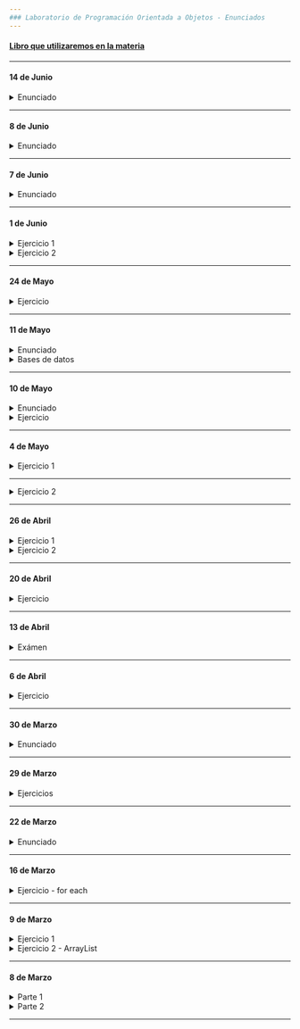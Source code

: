 ```yaml
---
### Laboratorio de Programación Orientada a Objetos - Enunciados 
---
```


#### [Libro que utilizaremos en la materia](https://github.com/nadianoe/nadianoe.github.io/blob/master/labo/Luis%20Joyanes%20Aguilar_%20Ignacio%20Zahonero%20Mart%C3%ADnez%20-%20Programaci%C3%B3n%20en%20Java%20_%20algoritmos%2C%20programaci%C3%B3n%20orientada%20a%20objetos%20e%20interfaz%20gr%C3%A1fica%20de%20usuario-McGraw-Hill%20(2011)%20(1).pdf)

----

#### 14 de Junio

<details>
	<summary> Enunciado </summary>

```
- El trabajo consiste en implementar en Java un programa que será usado 
por una cadena de restaurantes. 

El programa deberá servir para:

*) Guardar un registro diario de los pedidos tomados por los mozos.
*) Consultar el número de mesas correspondiente a un plato.
*) Consultar el número de cada pedido.
*) Cuál fué el plato más pedido del día.
*) Cuál fué el plato menos pedido del día. 
*) Consultar el pedido que se debe entregar próximamente.
*) Cuál fué la mesa más ocupada en el día.

La cantidad de mesas variará pues si las mesas
posicionadas dentro del local están todas ocupadas y el clima lo permite,
se armarán nuevas mesas en la parte externa del local.

El restaurante ofrece una cantidad de 5 platos:

"Milanesa con puré de papas"
"Ravioles rellenos con carne"
"Pizza a la Piedra"
"Polenta con salsa Fileto"
"Arroz primavera" 

Tal lista variará pues puede suceder que todos los días se agreguen o 
quiten platos de la carta.

Cuando un cliente desocupa una mesa, la lista de pedidos asociada a la 
mesa se debe vaciar. No sucede con la lista de pedidos del restaurane 
pues se usará ésta información luego. Cuando un nuevo cliente ocupa una 
mesa, la lista de platos pedidos actuales se vuelve a llenar de nuevo.

Se deben proponer y programar las clases necesarias para cumplir con lo 
pedido. 

Utilizar al menos un HashMap, un HashSet y una lista.
```
</details>

-----

#### 8 de Junio

<details>
	<summary> Enunciado </summary>
	
- Con respecto al ejercicio del 10 de Mayo, ahora es necesario aumentar las funcionalidades del sistema propuesto.
- El sistema deberá:
1. registrar los tipos de tareas que ha decidido realizar: crear cuenta corriente, depositar dinero, extraer dinero.
2. permitir realizar las tareas mencionadas a través de un nombre de usuario, clave alfanumérica y DNI
3. consultar tanto el monto de dinero disponible como los datos de cada extracción o compra con la cuenta (cada
  movimiento bancario deberá estar acompañado de una fecha, una hora, una dirección (de cajero automático o comercio), 
  el monto extraído/depositado/consumido y una breve descripción de la operación realizada.
4. Deberá permitir generar un ticket/comprobante de la operación realizada indicando los datos del banco (nombre, dirección,
  CUIT, número de sucursal, número de caja (la caja podrá ser automática o atendida por una persona), los datos de la operación 
  y el saldo restante.
5. En el caso de las operaciones realizadas en cajas atendidas por personas, en el comprobante también se deberán agregar
  los datos del cajero que atendió al cliente.
6. Por último el sistema deberá permitir el nivel de satisfacción que tiene el cliente. 

- Recordar crear código de calidad: aplicar alta cohesión de métodos, colocar nombres declarativos y elegir estructuras de datos 
  adecuadas en cada situación aprovechando sus características.
	
</details>

-------

#### 7 de Junio

<details>
	<summary> Enunciado </summary>
	
- Realizar un sistema que controle la programación de una radio.

- Los horarios se controlan por bloques organizados de la siguiente manera:
	
```
00:00 hs a 6:00 hs	Bloque 1
6:00 hs a 9:00 hs	Bloque 2
9:00 hs a 13:00 hs	Bloque 3
13:00 hs a 17:00 hs	Bloque 4
17:00 hs a 20:00 hs	Bloque 5
20:00 hs a 00:00 hs	Bloque 6
```
	
- Todos los días se repite la misma distribución de bloques en la programación de la radio.

- Cada programa de radio tiene un nombre, horario (día y número de bloque) y una lista de conductores. Los conductores tendrán asociado un nombre, apellido y fecha de nacimiento.

- El sistema debe permitir la carga de conductores y programas de radio. Debe constatar que al asignar un horario al programa, el mismo no se superponga con otro. 

- Realizar las clases correspondientes con sus métodos asociados y un programa de prueba que demuestre el buen funcionamiento del sistema.
Adicionalmente, el programa de prueba debe mostrar por pantalla el listado de programas de un día elegido por el usuario.

</details>

------

#### 1 de Junio

<details> 
	<summary> Ejercicio 1 </summary>
	
```
Crear una mini-calculadora programable.
La calculadora se inicializa cargándole un programa.
Cada programa contiene varias rutinas y cada rutina está asociada a un nombre
y consta de una secuencia de instrucciones.
La calculadora opera con una pila que almacena valores numéricos, y 
con una memoria en la que se pueden guardar variables identificadas por nombre. 

Los programas pueden utilizar seis distintos tipos de operaciones: 
cuatro operaciones aritméticas (push, add, sub, mul), 
dos operaciones de manejo de variables (read, write).

Ejemplo:
La rutina "A" contiene las instrucciones:
	read(x)
	push(2)
	add
	write(y)

La Rutina "B" contiene las intstrucciones:
	push(2)
	read(x)
	mul
	write(x)
	
Operaciones aritméticas:

push(número), agrega una constante numérica en la pila.

add, saca dos valores del tope de la pila, los suma y apila el resultado. 
En caso de que la pila se encuentre vacía, se toma 0 como valor por defecto. En caso de que 
haya sólo un valor, se deja tal cual está.

sub, saca dos valores del tope de la pila, los resta y apila el resultado. 
El valor en el tope de la pila es el
sustraendo. Igual que para la suma, si la pila está vacía, el valor por defecto es 0.

mul, saca dos valores del tope de la pila, los multiplica y apila el resultado. 
Al igual que antes, si la pila está vacía, el valor por defecto es 0.


Operaciones de manejo de variables:

Las operaciones de manejo de variables permiten almacenar un valor en la memoria de 
la calculadora.

write(variable), saca el valor del tope de la pila y lo guarda en la variable indicada. 
Si la pila está vacía, el valor por defecto es 0.

ejemplo: 
	si la pila contiene sólo al valor 34
	las variables presentes en la memoria de la calculadora son
	x con valor 12 (en el tope)
	y con valor 45
	se ejecuta la instrucción write(x)
	entonces ahora la pila estará vacía porque el valor 34 se guardó
	en la variable x y la memoria pasará a tener los siguientes valores:
	x von valor 34 (en el tope)
	y con valor 45
											  
read(variable), mete en la pila el valor actual de la variable indicada. 
Si la variable no fue inicializada anteriormente, se considera que su valor 
por defecto es 0.

ejemplo: 
	si la pila se encuentra vacía
	las variables de la calculadora, tiene a: 
	x con valor 7 (en el tope)
    y con valor 32
	se ejecuta la instrucción read(y). Entonces, la pila
	ahora contendrá el valor 32.

-------------------------------------------------------------------

Cómo se utilizaría la calculadora?

Programa p = new Programa();

p.agregarInstruccion("rutinaA", new Instruccion("PUSH", 2));
p.agregarInstruccion("rutinaA", new Instruccion("ADD"));
p.agregarInstruccion("rutinaA", new Instruccion("WRITE", "y"));
p.agregarInstruccion("rutinaA", new Instruccion("READ", "x"));
p.agregarInstruccion("rutinaB", new Instruccion("READ", "x"));
p.agregarInstruccion("rutinaB", new Instruccion("MUL"));
p.agregarInstruccion("rutinaB", new Instruccion("WRITE", "x"));
p.agregarInstruccion("rutinaB", new Instruccion("PUSH", 2));

Calculadora calc = new Calculadora();
calc.cargarPrograma(p);
calc.ejecutar("rutinaB");
```
</details>


<details>
	<summary> Ejercicio 2 </summary>

Realizar un sistema que administre el consumo de electricidad de viviendas.

Cada vivienda tendrá a una dirección, si es un domicilio particular o una empresa y un dueño asignado. El dueño deberá tener asociado un nombre, un apellido y un DNI.

Una vez por mes se deberá cargar cuál fue el consumo de electricidad de cada vivienda. Al cargar el consumo se debe almacenar el mes y los KWh consumidos en ese periodo, comprobando que el mes no esté ya cargado para esa vivienda.

Se debe generar el método correspondiente para poder calcular lo que debe pagar cada vivienda por su consumo. Para dicho cálculo se utilizan dos valores:

1.	Para domicilios particulares: $2 el KWh
2.	Para empresas: $3 el KWh

Ejemplo: si una vivienda consumió en un mes 20KWh debe pagar $40.

Por otro lado si el consumo del mes se redujo un 10% respecto del consumo del mismo mes del año anterior se debe aplicar un descuento del 5% al número final.

Realizar las clases correspondientes con sus métodos asociados y un programa de prueba que demuestre el buen funcionamiento del sistema y cálculos ejemplo de lo que deben pagar las viviendas.

	
</details>

----

#### 24 de Mayo

<details> 
	<summary> Ejercicio </summary>
	
- Realizar un sistema que controle la asistencia de un empleado a su trabajo. 

El sistema será utilizado por una empresa con un nombre.
La empresa que lo utilizará cuenta con muchos empleados.
De cada empleado se conoce sus nombre, apellido, teléfono,
fecha de nacimiento, los nombres de sus días laborables, 
el horario laboral (hora de ingreso y egreso) y
los ingresos que realiza cada día (fecha y hora).

Se espera que el sistema permita obtener la siguiente 
información:

- el porcentaje de asistencia de un empleado
  en un determinado mes.
- la cantidad de empleados actuales
- el nombre, apellido y teléfono del empleado con una
asistencia del 100%
- el listado de nombres, apellidos y teléfonos de aquellos
empleados que tienen una asistencia menor al 50%
- el listado de nombres, apellidos y teléfonos de aquellos
empleados que llegan al menos 5 minutos tarde.
- la cantidad de empleados que deben trabajar por día
- la información el ítem anterior con forma de tabla

</details>

-----


#### 11 de Mayo

<details> 
	<summary> Enunciado </summary>

  - Realizar la conxión de java con una tabla de base de datos a elección. Se debrá lograr:
	- Realizar una inserción de 3 nuevas filas
	- Realizar dos actualización de dos datos distintos
	- Realizar una eliminación de fila
	- Realizar una selección de todos los datos de la tabla e imprirlos con el siguiente formato de ejemplo:
		- Nombre: Gloria - Apellido: "Rgofilis" - Edad: 89
		
</details>

<details>
	<summary> Bases de datos </summary>
	
- [Descargar .jar para realizar la conexión](https://github.com/materiasipm/materiasipm.github.io/raw/master/labo/octubre/mysql-connector-java-8.0.21.jar)

</details>
	
----

#### 10 de Mayo

<details>
	<summary> Enunciado </summary>
	
Se debe implementar una parte de un sistema que sirve para registrar las visitas de 
los clientes de un banco. Para ello, deberán:

- Crear la clase Persona, la misma debe tener como atributos: nombre y dni.
- Crear la clase Cliente, la misma debe tener como atributos: nombre, dni y cbu.
  
  Reutilizar la clase Persona teniendo en cuenta el concepto de herencia de clases.
- Crear la clase Banco, la misma deberá tener como atributos: nombre y una lista
  de clientes que visitaron al banco. 
  
  Esta clase deberá tener sólo el constructor por defecto.
- En la clase Banco, crear un método que retorne un HashSet que contenga los cbu's de
  los clientes que visitaron el banco. El método deberá llamarse "cbusDeClientesVisitantes".
- Crear un método que reciba un HashSet con la estructura del ítem anterior e imprima sus elementos.
- En la clase Banco, crear un método que retorne un HashMap cuyos pares clave-valor
  asocien el cbu de un cliente y la cantidad de visitas que realizó. 
  
  El método deberá llamarse "cantidadDeVisitasPorCliente"
- Crear un método que reciba un HashMap con la estructura del ítem anterior e imprima sus 
  elementos según el siguiente formato:
```
  clave: "121234343531" - valor: 3
```
	
</details>

<details>
	<summary> Ejercicio </summary>
	
- Crear una clase llamada Area (en inglés, sin tilde), esta clase deberá tener definidos
cinco métodos que sirvan para poder calcular el área de las siguientes
figuras geométricas:

	- Círculo. Fórmula para calcular el área: pi * radio * radio.
	- Esfera. Fórmula para calcular el área: 4 * pi * radio * radio.
	- Cuadrado. Fórmula para calcular el área: lado * lado.
	- Cubo. Fórmula para calcular el área: 6 * lado * lado.
	- Triangulo. Fórmula para calcular el área: base * altura / 2.

- Los método definidos deben ser estáticos y deben retornar el valor del cálculo
realizado. Utilizar la variable estática PI donde sea necesario.

	
</details>


----


#### 4 de Mayo

<details>
	<summary> Ejercicio 1 </summary>

Crear un sistema para administrar el saldo de la tarjeta de transporte llamada TarjetaEquis
y para llevar un registro de los pasajeros que están presentes en el medio de transporte.

El sistema consistirá en crear las clases

Clase Viaje, con atributos: precio, fecha, hora

(fecha y hora, por ahora, serán de tipo String)

Clase TarjetaEquis, con atributos: saldo, saldoNegativoMaximo, numeronId, lista "viajes"

La clase TarjetaEquis tendrá como métodos:
- "cargarSaldo(float monto)"
- "realizarViaje(Viaje viaje)"
- "ultimoMontoAbonado()"

Clase Pasajero, con atributos: nombre, apellido, tarjeta

Clase Sistema, con atributos: lista "pasajerosPresentes", lista "historialDePasajeros", línea 

La clase Sistema tendrá como métodos:
- "subePasajero(Pasajero pasajero, float monto)", método que no retorna nada; imprime "¡Bienvenido!"
en caso de que el usuario haya podido pagar su boleto exitosamente e imprime "Saldo Insuficiente"
en caso contrario.
- "seBajaPasajero(Pasajero pasajero)", método que no retorna nada
- "pasajerosQueSeHanSubidoAlgunaVez()", retorna una instancia de clase HashSet
- "pasajerosConUltimoMontoAbonado()", retorna una instancia de la clase HashMap
- "ultimoMontoAbonadoPorPasajero(float numeroId)", retorna el monto del pasajero que tiene la tarjeta con numeroId
   Utilizar el método "pasajerosConUltimoMontoAbonado()"

- Considerar el siguiente método y elegir en qué clase debería estar. Agregar parámetros
en caso que lo considere necesarios.
	- "seSuperaElSaldoNegativo()", método que retorna true en caso de superar el saldo negativo y 
	false en caso contrario

</details>
  
  ----

<details>
	<summary> Ejercicio 2 </summary>

1. Redefinir el método "toString()" de la clase Viaje, el string retornado deberá
contener los valores de cada atributo con el siguiente formato:
```
  hora: ... | fecha: ... | precio: ...
```
2.  Redefinir el método "toString()" de la clase Tarjeta, el string retornado deberá
contener la información de todos los viajes realizados según el siguiente formato:
```
  hora: ... | fecha: ... | precio: ... | saldo: ...
```
Utilizar el método "toString()" de la clase Viaje.

3. Redefinir el método "toString()" de la clase Pasajero, el string retornado deberá
contener la información del mismo según el siguiente formato:
```
  Nombre:
  Apellido:
  
  Viajes realizados:
  hora: ... | fecha: ... | precio: ... | saldo: ...
  hora: ... | fecha: ... | precio: ... | saldo: ...
  hora: ... | fecha: ... | precio: ... | saldo: ...
  hora: ... | fecha: ... | precio: ... | saldo: ...
  ...
  ...
  hora: ... | fecha: ... | precio: ... | saldo: ...
  hora: ... | fecha: ... | precio: ... | saldo: ...
```
Utilizar los métodos "toString()" de las clases Viaje y Tarjeta.

4. Aplicar el concepto de alta cohesión

</details>
	
----
	
#### 26 de Abril

<details> 
	<summary> Ejercicio  1 </summary>
	
- Con respecto al ejercicio relacionado con una librería, se necesitan agregar
funcionalidades. Ahora, no sólo administrará la cantidad de libros 
vendidos; también calculará el precio de libros comprados por cliente.

- Con respecto al precio de libros, la librería ofrece un cincuenta 
porciento de descuento al importe de cada libro que pertenece a cierto 
conjunto de editoriales.

Para ello, se debe:

- crear HashSet de editoriales con descuento en la clase Librería.

- crear un método que sirva para agregar editoriales al 
HashSet mencionado.

- Crear un hashmap para almacenar la información de cada venta realizada.
  Dicho hashmap debe asociar una instancia de la clase cliente con el importe total 
  de la compra que realizó.

- Deberá exitir una clase llamada Cliente que tendrá un id y un hashmap que
 asocia un libro y las unidades compradas del mismo.

- Las instancias de la clase Cliente deberán estar almacenadas en un hashset.

- Crear un método que imprima los libros comprados del cliente, sus respectivas
unidades y el importe total de la compra.	
</details>

<details>
	<summary> Ejercicio 2 </summary>

1) Crear una subclase de la clase persona que represente a un alumno de una escuela, debe llamarse Alumno. Los atributos que debe tener el alumno son:

- Curso, que debe ser de tipo String.
- Notas, que debe ser de tipo HashMap que asocia un String y un ArrayList de floats representando el nombre de la materia y las notas que tiene el alumno en la misma, respectivamente.
La declaración del atributo será la siguiente:
```java
  private HashMap<String,ArrayList<Float>> notasPorMateria;
```
2) Se deben crear los métodos:

- Agregar Nota
- Menor Nota
- Mayor Nota
- Promedio Notas

- Agregar Materia

Comentarios: 
- En el/los constructor/es de la clase Alumno sólo se deberán inicializar el HashMap
y el curso.
- El método agregarMateria se deberá declarar de la siguiente forma:
```java
  public void agregarMateria(String nombreDeMateria){
  
  }
```
 Y en la implementación, se deberá crear un ArrayList, inicializarlo y luego
 agregarlo al HashMap como valor acompañado de su correspondiente clave.

  </details>
	
	
----
	
#### 20 de Abril

<details> 
	<summary> Ejercicio </summary>
	
1. Crear un programa que le pida al usuario una cantidad
de números. La cantidad de números ingresados la determinará el usuario. Los números ingresados deberán ser guardados en un ArrayList.

- Luego, quitar los elementos repetidos del ArrayList utilizando
un HashSet; mostrar en pantalla los elementos que el ArrayList
contiene luego de haber quitado los repetidos.

2. Crear otro programa que le pida al usuario una cantidad
de números. La cantidad ingresada la determinará el usuario.
Los números ingresados deberán ser guardados en un ArrayList.

- Pedir que el usuario realice lo mismo otra vez, crear otro
ArrayList con los números ingresados en esta segunda vez.

- El programa deberá verificar si las dos secuencias tienen los 
mismos elementos, sin importar el orden o la cantidad de apariciones.
Utilizar la comparación de HashSets para realizar la verificación.

</details>

----

#### 13 de Abril

<details> 
	<summary> Exámen </summary>
	
1. Tomar la clase Persona creada en clases anteriores y agregarle 
	el método "esUnAdultoJoven" retorne true si la edad de la persona
	es mayor o igual a 18 y menor o igual a 35.

2. Crear la clase Canción que tenga como atributos: "nombre" (una variable de tipo String) y "duraciónEnSegundos" (una variable de tipo int)
   - Agregar un constructor por defecto y un constructor que reciba
   un nombre y una duración expresada en segundos.
   - Agregar un método que se llame "esUnaCancionLarga" que retorne
   true si la canción tiene una duración mayor o igual a 240 segundos.

3. Crear la clase Cantante como subclase de la clase Persona.
	- Agregarle el atributo "nombreArtístico" como variable de
	tipo String y el atributo "canciones" como variable
	de tipo ArrayList que sirva para almacenar objetos de la 
	clase Canción.
	- Agregar un método que se llame "obtenerCancionesMasLargas" 
	que retorne una lista con los nombres de las canciones más largas.
	- Agregar un método que se llame "agregarCanción" que reciba un nombre
	de canción y una duración en segundos.

4. Crear la clase SistemaDeCantantes que tenga como atributo una lista
   de objetos de la clase Cantante llamada "cantantes". 
   - Agregar un constructor por defecto.
   - Agregar un método llamado "obtenerCantantesJovenes" que retorne un
   ```ArrayList<Cantante>``` que contenga a los cantantes que tienen una edad entre 18 y 35. 
   - Agregar un método llamado "agregarCancion" que reciba tres parámetros: el nombre artístico del cantante, nombre de la canción y
   la duración de la canción en segundos. Este método deberá agregar una
   nueva canción a la lista de canciones del artista indicado.

5. Crear 1 objeto de la clase Cantante utilizando el constructor por 
   defecto y luego cambiarle el nombre artístico utilizando un "setter".
   Comprobar que el cambio se realizó correctamente utilizando un "getter".

	
	</details>
	
----
	
#### 6 de Abril

<details>
	<summary> Ejercicio </summary>
	
- Realizar un sistema para administrar pedidos de almuerzos realizados por alumnos.
- Para los alumnos además de los atributos de la clase Persona que ya tienen creada, se deberán incluir:
	- Curso
	- nro. de legajo
	- orientación
	
- Existen diferentes platos que se pueden solicitar, para ellos los datos a incluir son: Nombre y Precio.
	- Para esto, deberán crear la clase Plato y tener como atributos un nombre y un precio.
- Al cargarse un pedido se incluye la fecha de creación, el objeto Plato correspondiente, la persona que lo pidió, hora de entrega y si ya se entregó o no.
	- Para esto deberán crear la clase Pedido 
- Debe existir un menú (interfaz de usuario) donde se puedan agregar, modificar y eliminar pedidos. 
	- Estas funcionalidades deberán ser proporcionadas por una clase llamada "SistemaAlmuerzos".
- Se debe poder imprimir un listado de los platos a cocinar en el día con su precio considerando el descuento aplicado.
	- El método que realice ésto, deberá llamarse "imprimirInforme".
	
</details>


----

#### 30 de Marzo
  
<details>
	<summary> Enunciado </summary>

- Se debe implementar una parte de un sistema que sirve para registrar datos
de aquellos alumnos que salen y entran de sus aulas. Para ello, deberán:

- Crear la clase Persona, la misma debe tener como atributos: nombre y dni.
- Crear la clase Alumno, la misma debe tener como atributos: nombre, dni y nroDeLegajo.
- Crear la clase Aula, la misma deberá tener como atributos: número y una lista
  de alumnos que ingresaron a la misma durante todo un dia (si un alumno ya ingresó, salió
  y volvió a ingresar, se cuentan dos ingresos). Esta clase deberá tener sólo el constructor por defecto.
	
- En la clase Aula, crear un método que retorne un ArrayList que contenga los números de dni (sin repetidos) de los alumnos que ingresaron al aula durante el dia. El método deberá llamarse "dnisDeAlumnosIngresantes".

- Crear un método que reciba un ArrayList con la estructura del ítem anterior e imprima sus elementos.

- En la clase Aula, crear un método que reciba el dni de un alumno y
luego retorne la cantidad de ingresos que realizó. 

- En la clase Aula, crear un método que imprima por consola el dni de cada alumno y
la cantidad de ingresos que realizó. El método deberá llamarse "cantidadDeIngresosPorAlumno".
La impresión de sus elementos deberá respetar el siguiente formato:
```
  clave/dni: 121234343531 - valor/cantidad: 3
```
- Crear un método en la clase Aula que retorne el nombre del alumno que ha realizado más ingresos al aula.
	
</details>

----
#### 29 de Marzo
<details>
  <summary> Ejercicios </summary>
	
- Realizar los siguientes ejercicios del libro
  - página 220, ejercicio 8.1
  - página 266, ejercicio 10.7, 10.8
	
</details>

----
  
#### 22 de Marzo
  
<details>
  <summary> Enunciado </summary>
  
- Sea una librería, se necesita un sistema para administrar la información que 
se recolecta cada día.

- Actualmente, la librería vende libros de las siguientes editoriales:
	- Kapelusz, Sudamericana, Atlántida, ElAteneo, Interzona, Sur y Alianza.

- Editoriales con 50% de descuento:
	- ElAteneo, Interzona, Sur y Alianza.

Para ello, se deberá:

1. Crear la clase Libro, en la misma deben existir los atributos:
	- id
        - nombre
	- precio
	- editorial

2. Crear la clase Cliente, en la misma deben existir los atributos:
	- id
	- nombre
	- edad
	- libros comprados (ArrayList de libros)

3. Crear la clase SistemaLibreria, en la misma deben existir los atributos:
	- clientes (ArrayLis de clientes)
	- libros en venta (ArrayList de libros)
	- libros en oferta (ArrayList de id's)
	- libros vendidos (ArrayList de libros)
	- nombre

4. El sistema deberá tener métodos que permitan :
- obtener una lista de los clientes más frecuentes (se considera cliente frecuente al que
ha comprado más de 10 libros)
- obtener una lista con los libros más vendidos, es decir, aquellos libros
que han tenido más de 100 ventas
- obtener una lista con las edades de los clientes más frecuentes
- obtener una lista con los libros más caros, es decir, aquellos que salen más de $5500,50
- realizar una venta, es decir, crear una nueva instancia de la clase libro y agregarla
a la lista de libros vendidos
- obtener lista de los libros cuyos nombres comienzan con determinada letra 
- Calcular el precio final abonar por el cliente (tener en cuenta que los libros cuya editorial 
pertenece a las editoriales en oferta, tienen un 50% de escuento)
- cambiar el precio de un libro según el id. El porcentaje de descuento debrá ser
 pasado como parámetro.
- cambiar los precios por navidad:
	- si los id de los libros son pares, sus precios deberán disminuir un 25%
  - si sus id's son impares, sus precios deberán disminuir un 35%

#### Comentarios:
- No imprimir ni recibir datos por consola durante la clases pedidas. Piense y utilice los
parámetros que considere convenientes para sus métodos.
- Si desea probar sus funciones imprimiendo los resultados, deberá hacerlo dentro de una función "main".
Este método deberá estar dentro de la clase SistemaLibreria.
- Cada método deberá realizar una sola tarea
- Las clases deben comenzar con letra mayúscula
- los métodos ý variables deben comenzar con letra minúscula
- Utilizar el estilo de escritura camel case
- Utilizar nombres de métodos y variables declarativos
  
</details>

----

#### 16 de Marzo

<details>
  
<summary> Ejercicio - for each </summary>
  
- Crear una clase similar a la clase llamada "SistemaDeRegistro" realizada. Esta nueva clase sólo deberá utilizar 
  estructuras repetitivas de tipo "foreach". La nueva clase deberá llamarse "Sistema".

</details>

----
	
#### 9 de Marzo
  
<details>

<summary> Ejercicio 1 </summary>
  
- Crear una clase llamada Producto. La misma deberá tener como atributos:
    - nombre
    - precio

  El atributo nombre deberá ser de tipo String y el atributo precio
  deberá ser de tipo float.

  El programa deberá proveerle al usuario las siguientes tareas:

* Registro de producto.
  Aquí se deberá pedir el nombre del producto y su precio.

* Importe parcial a pagar.
  - Aquí se deberá imprimir el importe a pagar por 
  los productos registrados hasta el momento.
  - Cuando se termine de mostrar el importe mencionado, 
  el programa deberá dar la opción de realizar
  un nuevo registro.

* Finalizar registro. 
  Aquí se deberá imprimir el importe total a pagar.
  - Cuando se termine de mostrar el importe mencionado, 
  el programa no deberá dar la opción de realizar 
  un nuevo registro.
  
</details>

<details>

  <summary> Ejercicio 2 - ArrayList </summary>
  
  - Crear un sistema ABM. Un sistema ABM es un sistema que permite ralizar 3 acciones principales:
     - A -> alta -> ingreso de datos 
     - B -> baja -> eliminaciòn de datos
     - M -> modificaciòn -> modificación de datos

  - El ABM que realicen será un sistema que administre datos de personas.

  - Comentario: deberán utilizar la clase Persona que se pidió realizar la clase pasada.

  - Para ello, deberán:

1. Crear una clase que se llame "SistemaDeRegistroDePersonas". La misma deberá tener como
atriburo un arraylist que contenga objetos de la clase Personas. debe llamarse "personas".

2. El sistema deberá proveer 6 opciones que el usuario deberá elegir:

- Realizar el alta de una persona, es decir, registrar una persona. Crear un método que resuelva esta tarea.

- Realizar la baja de una persona, es decir, eliminar del registro a determinada persona. Crear otro método que resuelva esta tarea.
La eliminaciòn deberá hacerse segùn el nùmero de DNI. Crear otro método que resuelva esta tarea.

- Realizar alguna modificaciòn de algún/os dato/os una persona, es decir,brindar la opción
de modificar alguno de los atributos que tiene la persona. Crear otro método que resuelva esta tarea.

3. Tambièn le vamos a agregar funciones extra:

- Ver nombres de personas mayores de 18 años. Crear otro método que resuelva esta tarea.

- Ver lista de todas las personas registradas. Crear otro método que resuelva esta tarea.

4. También se deberá proveer la opción de Salir del sistema. 
El sistema deberá imprimir el mensaje "bye!"

</details>

----

#### 8 de Marzo

<details>
  <summary> Parte 1 </summary>
  
  1. Crear la clase Persona con los siguientes atributos:
  - nombre
  - edad
  - dni
  - telefono
  - dirección
    
  2. Declarar e implementar 3 tipos de constructores:
  - Uno por defecto.
  - Uno con parámetro string.
  - Otro con los 5 parámetros correspondientes a todos los atributos.
  - Declarar e implementar los getters y setters.

  3. Agregar métodos con los siguientes nombres:
  - esMayorDeEdad
  - sonLaMismaPersona
  - tienenLaMismaEdad
    
  
  - Dentro de la función main, crear 3 instancias distintasde la clase Persona. 
    A la primer instancia, cambiarle el valor de la edad por el doble de la misma.
    A la segunda instancia, cambiarle el valor del teléfono.
    Con respecto a la tercer instancia, imprimir por consola todos sus datos.
    
</details>
	
<details>
  <summary> Parte 2 </summary>
  
1. Crear una aplicación que pida al usuario ingresar los datos necesarios para crear un objeto de la clase Persona.
2. Crear la instancia de la clase Persona e imprimir cuáles fueron los datos ingresados utilizando "getters".
3. Ofrecerle al usuario la opción de cambiar uno de sus datos (el usuario deberá elegir), realizar el cambio utilizando
"setters" e imprimir nuevamente los datos del objeto creado.


</details>

  ------
  
